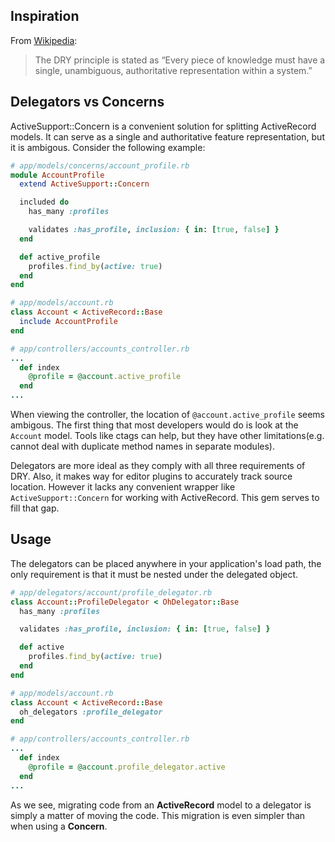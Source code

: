 ## Inspiration

From [Wikipedia](http://en.wikipedia.org/wiki/Don%27t_repeat_yourself):

> The DRY principle is stated as “Every piece of knowledge must have a single, unambiguous, authoritative representation within a system.”

## Delegators vs Concerns

ActiveSupport::Concern is a convenient solution for splitting ActiveRecord models. It can serve as a single and authoritative feature representation, but it is ambigous. Consider the following example:

```ruby
# app/models/concerns/account_profile.rb
module AccountProfile
  extend ActiveSupport::Concern

  included do
    has_many :profiles

    validates :has_profile, inclusion: { in: [true, false] }
  end

  def active_profile
    profiles.find_by(active: true)
  end
end

# app/models/account.rb
class Account < ActiveRecord::Base
  include AccountProfile
end

# app/controllers/accounts_controller.rb
...
  def index
    @profile = @account.active_profile
  end
...
```

When viewing the controller, the location of `@account.active_profile` seems ambigous. The first thing that most developers would do is look at the `Account` model. Tools like ctags can help, but they have other limitations(e.g. cannot deal with duplicate method names in separate modules).

Delegators are more ideal as they comply with all three requirements of DRY. Also, it makes way for editor plugins to accurately track source location. However it lacks any convenient wrapper like `ActiveSupport::Concern` for working with ActiveRecord. This gem serves to fill that gap.

## Usage

The delegators can be placed anywhere in your application's load path, the only requirement is that it must be nested under the delegated object.

```ruby
# app/delegators/account/profile_delegator.rb
class Account::ProfileDelegator < OhDelegator::Base
  has_many :profiles

  validates :has_profile, inclusion: { in: [true, false] }

  def active
    profiles.find_by(active: true)
  end
end

# app/models/account.rb
class Account < ActiveRecord::Base
  oh_delegators :profile_delegator
end

# app/controllers/accounts_controller.rb
...
  def index
    @profile = @account.profile_delegator.active
  end
...
```

As we see, migrating code from an **ActiveRecord** model to a delegator is simply a matter of moving the code. This migration is even simpler than when using a **Concern**.
